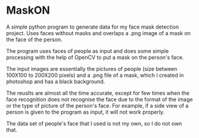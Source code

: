 # MaskON
A simple python program to generate data for my face mask detection project. Uses faces without masks and overlaps a .png image of a mask on the face of the person.

The program uses faces of people as input and does some simple processing with the help of OpenCV to put a mask on the person's face. 

The input images are essentially the pictures of people (size between 100X100 to 200X200 pixels) and a .png file of a mask, which I created in photoshop and has a black background. 

The reuslts are almost all the time accurate, except for few times when the face recognition does not recognise the face due to the format of the image or the type of picture of the person's face. For example, if a side view of a person is given to the program as input, it will not work properly.

The data set of people's face that I used is not my own, so I do not own that.
